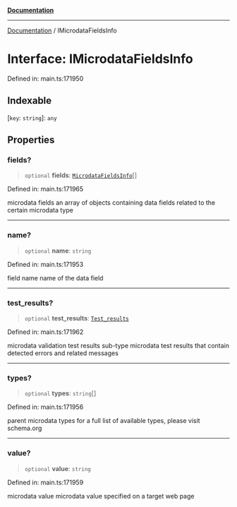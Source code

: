 [**Documentation**](../README.md)

***

[Documentation](../README.md) / IMicrodataFieldsInfo

# Interface: IMicrodataFieldsInfo

Defined in: main.ts:171950

## Indexable

\[`key`: `string`\]: `any`

## Properties

### fields?

> `optional` **fields**: [`MicrodataFieldsInfo`](../classes/MicrodataFieldsInfo.md)[]

Defined in: main.ts:171965

microdata fields
an array of objects containing data fields related to the certain microdata type

***

### name?

> `optional` **name**: `string`

Defined in: main.ts:171953

field name
name of the data field

***

### test\_results?

> `optional` **test\_results**: [`Test_results`](../classes/Test_results.md)

Defined in: main.ts:171962

microdata validation test results
sub-type microdata test results that contain detected errors and related messages

***

### types?

> `optional` **types**: `string`[]

Defined in: main.ts:171956

parent microdata types
for a full list of available types, please visit schema.org

***

### value?

> `optional` **value**: `string`

Defined in: main.ts:171959

microdata value
microdata value specified on a target web page
